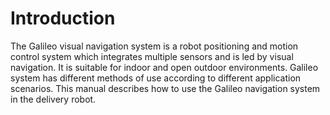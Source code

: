 # Introduction

The Galileo visual navigation system is a robot positioning and motion control system which integrates multiple sensors and is led by visual navigation. It is suitable for indoor and open outdoor environments. Galileo system has different methods of use according to different application scenarios. This manual describes how to use the Galileo navigation system in the delivery robot.